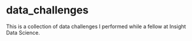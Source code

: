 # data_challenges
This is a collection of data challenges I performed while a fellow at Insight Data Science.
